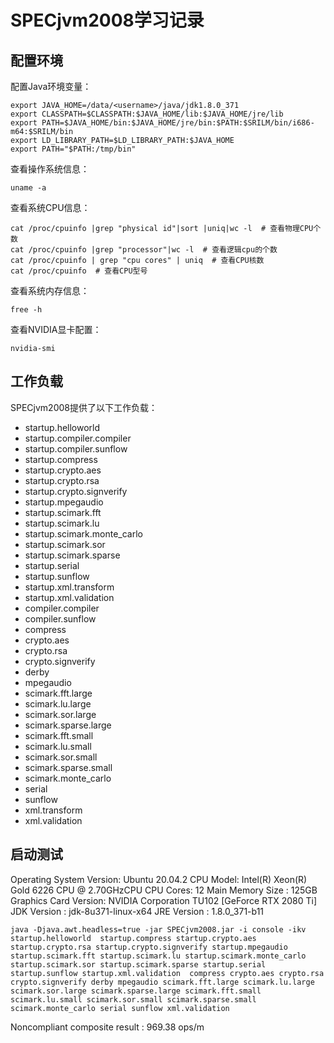 # SPECjvm2008学习记录

## 配置环境

配置Java环境变量：
```shell
export JAVA_HOME=/data/<username>/java/jdk1.8.0_371
export CLASSPATH=$CLASSPATH:$JAVA_HOME/lib:$JAVA_HOME/jre/lib
export PATH=$JAVA_HOME/bin:$JAVA_HOME/jre/bin:$PATH:$SRILM/bin/i686-m64:$SRILM/bin
export LD_LIBRARY_PATH=$LD_LIBRARY_PATH:$JAVA_HOME
export PATH="$PATH:/tmp/bin"
```

查看操作系统信息：
```shell
uname -a
```

查看系统CPU信息：
```shell
cat /proc/cpuinfo |grep "physical id"|sort |uniq|wc -l  # 查看物理CPU个数
cat /proc/cpuinfo |grep "processor"|wc -l  # 查看逻辑cpu的个数
cat /proc/cpuinfo | grep "cpu cores" | uniq  # 查看CPU核数
cat /proc/cpuinfo  # 查看CPU型号
```

查看系统内存信息：
```shell
free -h
```

查看NVIDIA显卡配置：
```shell
nvidia-smi
```

## 工作负载

SPECjvm2008提供了以下工作负载：
- startup.helloworld
- startup.compiler.compiler
- startup.compiler.sunflow
- startup.compress
- startup.crypto.aes
- startup.crypto.rsa
- startup.crypto.signverify
- startup.mpegaudio
- startup.scimark.fft
- startup.scimark.lu
- startup.scimark.monte_carlo
- startup.scimark.sor
- startup.scimark.sparse
- startup.serial
- startup.sunflow
- startup.xml.transform
- startup.xml.validation
- compiler.compiler
- compiler.sunflow
- compress
- crypto.aes
- crypto.rsa
- crypto.signverify
- derby
- mpegaudio
- scimark.fft.large
- scimark.lu.large
- scimark.sor.large
- scimark.sparse.large
- scimark.fft.small
- scimark.lu.small
- scimark.sor.small
- scimark.sparse.small
- scimark.monte_carlo
- serial
- sunflow
- xml.transform
- xml.validation

## 启动测试

Operating System Version: Ubuntu 20.04.2
CPU Model: Intel(R) Xeon(R) Gold 6226 CPU @ 2.70GHzCPU
CPU Cores: 12
Main Memory Size : 125GB
Graphics Card Version: NVIDIA Corporation TU102 [GeForce RTX 2080 Ti]
JDK Version : jdk-8u371-linux-x64
JRE Version : 1.8.0_371-b11

```shell
java -Djava.awt.headless=true -jar SPECjvm2008.jar -i console -ikv startup.helloworld  startup.compress startup.crypto.aes startup.crypto.rsa startup.crypto.signverify startup.mpegaudio startup.scimark.fft startup.scimark.lu startup.scimark.monte_carlo startup.scimark.sor startup.scimark.sparse startup.serial startup.sunflow startup.xml.validation  compress crypto.aes crypto.rsa crypto.signverify derby mpegaudio scimark.fft.large scimark.lu.large scimark.sor.large scimark.sparse.large scimark.fft.small scimark.lu.small scimark.sor.small scimark.sparse.small scimark.monte_carlo serial sunflow xml.validation
```

Noncompliant composite result : 969.38 ops/m

